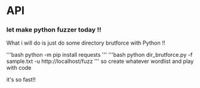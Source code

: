 # API
### let make python fuzzer today !!

What i will do is just do some directory brutforce with Python !! 

'''bash
  python -m pip install requests
'''
'''bash
    python dir_brutforce.py -f sample.txt -u http://localhost/fuzz
'''
so create whatever wordlist and play with code


it's so fast!!